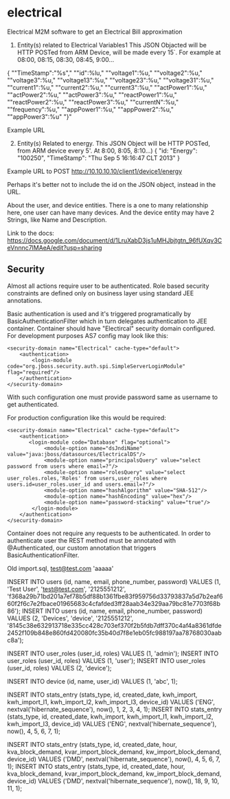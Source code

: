 electrical
==========

Electrical M2M software to get an Electrical Bill approximation


1. Entity(s) related to Electrical Variables1
This JSON Objacted will be HTTP POSTed from ARM Device, will be made every 15`. 
For example at 08:00, 08:15, 08:30, 08:45, 9:00... 


{
 "\"TimeStamp\":\"%s\","
			"\"id\":%lu,"
			"\"voltage1\":%u,"
			"\"voltage2\":%u,"
			"\"voltage3\":%u,"
			"\"voltage13\":%u,"
			"\"voltage23\":%u,"
			"\"voltage31\":%u,"
			"\"current1\":%u,"
			"\"current2\":%u,"
			"\"current3\":%u,"
			"\"actPower1\":%u,"
			"\"actPower2\":%u,"
			"\"actPower3\":%u,"
			"\"reactPower1\":%u,"
			"\"reactPower2\":%u,"
			"\"reactPower3\":%u,"
			"\"currentN\":%u,"
			"\"frequency\":%u,"
			"\"appPower1\":%u,"
			"\"appPower2\":%u,"
			"\"appPower3\":%u"
			"}"
			
Example URL 
			
2. Entity(s) Related to energy.
This JSON Object will be HTTP POSTed, from ARM device every 5'. At 8:00, 8:05, 8:10...)
{
    "id: 
    "Energy": "100250",
    "TimeStamp": "Thu Sep  5 16:16:47 CLT 2013"
}

Example URL to POST http://10.10.10.10/client1/device1/energy


Perhaps it's better not to include the id on the JSON object, instead in the URL.

About the user, and device entities. There is a one to many relationship here, one user can have many devices.
And the device entity  may have 2 Strings, like Name and Description.




Link to the docs:
https://docs.google.com/document/d/1LruXabD3js1uMHJbjtgtn_96fUXqv3CeVnnnc7lMAeA/edit?usp=sharing

Security
---

Almost all actions require user to be authenticated.
Role based security constraints are defined only on business layer using standard JEE annotations.

Basic authentication is used and it's triggered programatically by BasicAuthenticationFilter which in turn delegates authentication to JEE container.
Container should have "Electircal" security domain configured.
For development purposes AS7 config may look like this:

    <security-domain name="Electrical" cache-type="default">
        <authentication>
            <login-module code="org.jboss.security.auth.spi.SimpleServerLoginModule" flag="required"/>
        </authentication>
    </security-domain>

With such configuration one must provide password same as username to get authenticated.

For production configuration like this would be required:

    <security-domain name="Electrical" cache-type="default">
        <authentication>
           <login-module code="Database" flag="optional">
                <module-option name="dsJndiName" value="java:jboss/datasources/ElectricalDS"/>
                <module-option name="principalsQuery" value="select password from users where email=?"/>
                <module-option name="rolesQuery" value="select user_roles.roles,'Roles' from users,user_roles where users.id=user_roles.user_id and users.email=?"/>
                <module-option name="hashAlgorithm" value="SHA-512"/>
                <module-option name="hashEncoding" value="hex"/>
                <module-option name="password-stacking" value="true"/>
            </login-module>
        </authentication>
    </security-domain>

Container does not require any requests to be authenticated. In order to authenticate user the REST method must be annotated with @Authenticated,
our custom annotation that triggers BasicAuthenticationFilter.


Old import.sql, test@test.com 'aaaaa'

INSERT INTO users (id, name, email, phone_number, password) VALUES (1, 'Test User', 'test@test.com', '2125551212', 'f368a29b71bd201a7ef78b5df88b1361fbe83f959756d33793837a5d7b2eaf660f2f6c7e2fbace01965683c4cfafded3ff28aab34e329aa79bc81e7703f68b86');
INSERT INTO users (id, name, email, phone_number, password) VALUES (2, 'Devices', 'device', '2125551212', '8145c38e632913718e335cc428c703ef370f2b5fdb7dff370c4af4a8361dfde2452f109b848e860fd420080fc35b40d7f8e1eb05fc988197aa78768030aabc8a');

INSERT INTO user_roles (user_id, roles) VALUES (1, 'admin');
INSERT INTO user_roles (user_id, roles) VALUES (1, 'user');
INSERT INTO user_roles (user_id, roles) VALUES (2, 'device');

INSERT INTO device (id, name, user_id) VALUES (1, 'abc', 1);

INSERT INTO stats_entry (stats_type, id, created_date, kwh_import, kwh_import_l1, kwh_import_l2, kwh_import_l3, device_id) VALUES ('ENG', nextval('hibernate_sequence'), now(), 1, 2, 3, 4, 1);
INSERT INTO stats_entry (stats_type, id, created_date, kwh_import, kwh_import_l1, kwh_import_l2, kwh_import_l3, device_id) VALUES ('ENG', nextval('hibernate_sequence'), now(), 4, 5, 6, 7, 1);

INSERT INTO stats_entry (stats_type, id, created_date, hour, kva_block_demand, kvar_import_block_demand, kw_import_block_demand, device_id) VALUES ('DMD', nextval('hibernate_sequence'), now(), 4, 5, 6, 7, 1);
INSERT INTO stats_entry (stats_type, id, created_date, hour, kva_block_demand, kvar_import_block_demand, kw_import_block_demand, device_id) VALUES ('DMD', nextval('hibernate_sequence'), now(), 18, 9, 10, 11, 1);
